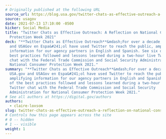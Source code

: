 ```yaml
---
# Originally published at the following URL
source_url: https://blog.usa.gov/twitter-chats-as-effective-outreach-a-reflection-on-national-consumer-protection-week-2021
source: usagov
date: 2021-07-13 17:10:00 -0500
kicker: Social Media
title: "Twitter Chats as Effective Outreach: A Reflection on National Consumer
  Protection Week 2021"
deck: "**Twitter Chats as Effective Outreach**&mdash;For over a decade, USA.gov
  and USAGov en Espa&#241;ol have used Twitter to reach the public, amplifying
  information for our agency partners in English and Spanish. See six of the
  best practices followed and lessons learned during a two-hour live Twitter
  chat with the Federal Trade Commission and Social Security Administration for
  National Consumer Protection Week 2021."
summary: "**Twitter Chats as Effective Outreach**&mdash;For over a decade,
  USA.gov and USAGov en Espa&#241;ol have used Twitter to reach the public,
  amplifying information for our agency partners in English and Spanish. See six
  of the best practices followed and lessons learned during a two-hour live
  Twitter chat with the Federal Trade Commission and Social Security
  Administration for National Consumer Protection Week 2021."
# See all authors at https://digital.gov/authors
authors:
  - claire-loxsom
slug: twitter-chats-as-effective-outreach-a-reflection-on-national-consumer-protection-week-2021
# Controls how this page appears across the site
# 0 -- hidden
# 1 -- visible
weight: 1
---
```

